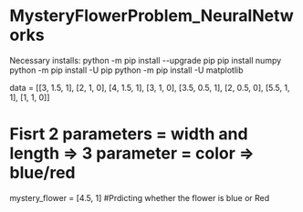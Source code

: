 # MysteryFlowerProblem_NeuralNetworks

Necessary installs:
python -m pip install --upgrade pip
pip install numpy
python -m pip install -U pip
python -m pip install -U matplotlib


data = [[3, 1.5, 1],
        [2, 1, 0],
        [4, 1.5, 1],
        [3, 1, 0],
        [3.5, 0.5, 1],
        [2, 0.5, 0],
        [5.5, 1, 1],
        [1, 1, 0]]
        
# Fisrt 2 parameters = width and length => 3 parameter = color => blue/red

mystery_flower = [4.5, 1]
#Prdicting whether the flower is blue or Red

